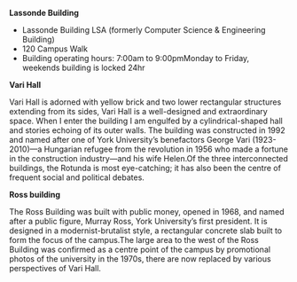 **Lassonde Building**

- Lassonde Building LSA (formerly Computer Science & Engineering Building)
- 120 Campus Walk
- Building operating hours: 7:00am to 9:00pmMonday to Friday, weekends building is locked 24hr

**Vari Hall**

Vari Hall is adorned with yellow brick and two lower rectangular structures extending from its sides, Vari Hall is a well-designed and extraordinary space. When I enter the building I am engulfed by a cylindrical-shaped hall and stories echoing of its outer walls. The building was constructed in 1992 and named after one of York University’s benefactors George Vari (1923-2010)—a Hungarian refugee from the revolution in 1956 who made a fortune in the construction industry—and his wife Helen.Of the three interconnected buildings, the Rotunda is most eye-catching; it has also been the centre of frequent social and political debates.

**Ross building**

The Ross Building was built with public money, opened in 1968, and named after a public figure, Murray Ross, York University’s first president. It is designed in a modernist-brutalist style, a rectangular concrete slab built to form the focus of the campus.The large area to the west of the Ross Building was confirmed as a centre point of the campus by promotional photos of the university in the 1970s, there are now replaced by various perspectives of Vari Hall.
